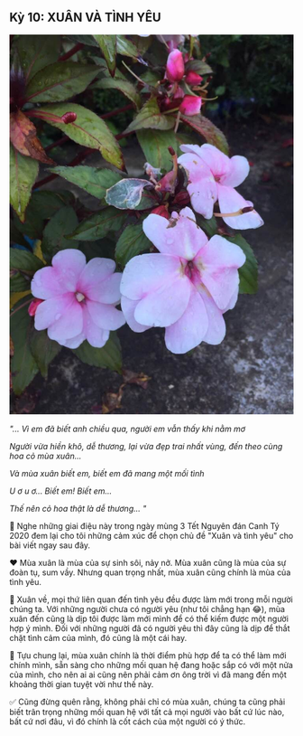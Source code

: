 ## Kỳ 10: XUÂN VÀ TÌNH YÊU

![Spring Stories 10](../../../../public/images/posts/2020/01-28-SpringStories-20-4/SpringStories10.jpg)

_"... Vì em đã biết anh chiều qua, người em vẫn thấy khi nằm mơ_

_Người vừa hiền khô, dễ thương, lại vừa đẹp trai nhất vùng, đến theo cùng hoa cỏ mùa xuân..._

_Và mùa xuân biết em, biết em đã mang một mối tình_

_U ơ u ơ... Biết em! Biết em..._

_Thế nên cỏ hoa thật là dễ thương... "_

🎼 Nghe những giai điệu này trong ngày mùng 3 Tết Nguyên đán Canh Tý 2020 đem lại cho tôi những cảm xúc để chọn chủ đề "Xuân và tình yêu" cho bài viết ngay sau đây.

❤️ Mùa xuân là mùa của sự sinh sôi, nảy nở. Mùa xuân cũng là mùa của sự đoàn tụ, sum vầy. Nhưng quan trọng nhất, mùa xuân cũng chính là mùa của tình yêu.

🎍 Xuân về, mọi thứ liên quan đến tình yêu đều được làm mới trong mỗi người chúng ta. Với những người chưa có người yêu (như tôi chẳng hạn 😂), mùa xuân đến cũng là dịp tôi được làm mới mình để có thể kiếm được một người hợp ý mình. Đối với những người đã có người yêu thì đây cũng là dịp để thắt chặt tình cảm của mình, đó cũng là một cái hay.

🎋 Tựu chung lại, mùa xuân chính là thời điểm phù hợp để ta có thể làm mới chính mình, sẵn sàng cho những mối quan hệ đang hoặc sắp có với một nửa của mình, cho nên ai ai cũng nên phải cảm ơn ông trời vì đã mang đến một khoảng thời gian tuyệt vời như thế này.

✅ Cũng đừng quên rằng, không phải chỉ có mùa xuân, chúng ta cũng phải biết trân trọng những mối quan hệ với tất cả mọi người vào bất cứ lúc nào, bất cứ nơi đâu, vì đó chính là cốt cách của một người có ý thức.
